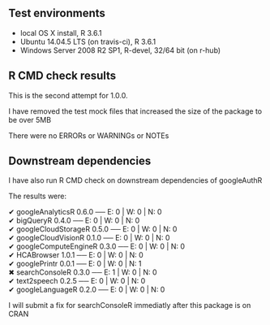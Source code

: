 ## Test environments
* local OS X install, R 3.6.1
* Ubuntu 14.04.5 LTS (on travis-ci), R 3.6.1
* Windows Server 2008 R2 SP1, R-devel, 32/64 bit (on r-hub)
  
## R CMD check results

This is the second attempt for 1.0.0.  

I have removed the test mock files that increased the size of the package to be over 5MB

There were no ERRORs or WARNINGs or NOTEs

## Downstream dependencies
I have also run R CMD check on downstream dependencies of googleAuthR

The results were:

✔ googleAnalyticsR 0.6.0                 ── E: 0     | W: 0     | N: 0                         
✔ bigQueryR 0.4.0                        ── E: 0     | W: 0     | N: 0                            
✔ googleCloudStorageR 0.5.0              ── E: 0     | W: 0     | N: 0                            
✔ googleCloudVisionR 0.1.0               ── E: 0     | W: 0     | N: 0                         
✔ googleComputeEngineR 0.3.0             ── E: 0     | W: 0     | N: 0                            
✔ HCABrowser 1.0.1                       ── E: 0     | W: 0     | N: 0                            
✔ googlePrintr 0.0.1                     ── E: 0     | W: 0     | N: 1                            
✖ searchConsoleR 0.3.0                   ── E: 1     | W: 0     | N: 0                         
✔ text2speech 0.2.5                      ── E: 0     | W: 0     | N: 0                           
✔ googleLanguageR 0.2.0                  ── E: 0     | W: 0     | N: 0

I will submit a fix for searchConsoleR immediatly after this package is on CRAN
  

